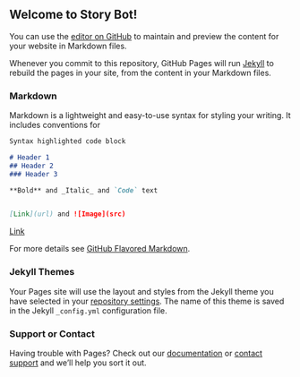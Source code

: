 ## Welcome to Story Bot!

You can use the [editor on GitHub](https://github.com/svetlananikitina/svetlananikitina.github.io/edit/master/index.md) to maintain and preview the content for your website in Markdown files.

Whenever you commit to this repository, GitHub Pages will run [Jekyll](https://jekyllrb.com/) to rebuild the pages in your site, from the content in your Markdown files.

### Markdown

Markdown is a lightweight and easy-to-use syntax for styling your writing. It includes conventions for



```markdown
Syntax highlighted code block

# Header 1
## Header 2
### Header 3

**Bold** and _Italic_ and `Code` text


[Link](url) and ![Image](src)
```
[Link](https://www.google.it)

For more details see [GitHub Flavored Markdown](https://guides.github.com/features/mastering-markdown/).

### Jekyll Themes

Your Pages site will use the layout and styles from the Jekyll theme you have selected in your [repository settings](https://github.com/svetlananikitina/svetlananikitina.github.io/settings). The name of this theme is saved in the Jekyll `_config.yml` configuration file.
<!DOCTYPE html>


### Support or Contact

Having trouble with Pages? Check out our [documentation](https://help.github.com/categories/github-pages-basics/) or [contact support](https://github.com/contact) and we’ll help you sort it out.
